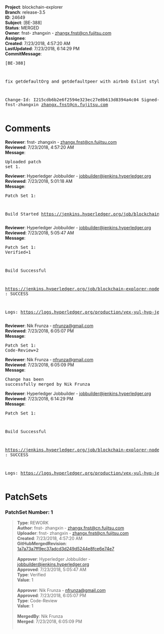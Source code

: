 <strong>Project</strong>: blockchain-explorer<br><strong>Branch</strong>: release-3.5<br><strong>ID</strong>: 24649<br><strong>Subject</strong>: [BE-388]<br><strong>Status</strong>: MERGED<br><strong>Owner</strong>: fnst- zhangxin - zhangx.fnst@cn.fujitsu.com<br><strong>Assignee</strong>:<br><strong>Created</strong>: 7/23/2018, 4:57:20 AM<br><strong>LastUpdated</strong>: 7/23/2018, 6:14:29 PM<br><strong>CommitMessage</strong>:<br><pre>[BE-388]

fix getdefaultOrg and getdefaultpeer with airbnb Eslint style

Change-Id: I215cdb6b2e6f2594e323ec27e8b613d8394a4c04
Signed-off-by: fnst-zhangxin <zhangx.fnst@cn.fujitsu.com>
</pre><h1>Comments</h1><strong>Reviewer</strong>: fnst- zhangxin - zhangx.fnst@cn.fujitsu.com<br><strong>Reviewed</strong>: 7/23/2018, 4:57:20 AM<br><strong>Message</strong>: <pre>Uploaded patch set 1.</pre><strong>Reviewer</strong>: Hyperledger Jobbuilder - jobbuilder@jenkins.hyperledger.org<br><strong>Reviewed</strong>: 7/23/2018, 5:01:18 AM<br><strong>Message</strong>: <pre>Patch Set 1:

Build Started https://jenkins.hyperledger.org/job/blockchain-explorer-node6-verify-x86_64/322/</pre><strong>Reviewer</strong>: Hyperledger Jobbuilder - jobbuilder@jenkins.hyperledger.org<br><strong>Reviewed</strong>: 7/23/2018, 5:05:47 AM<br><strong>Message</strong>: <pre>Patch Set 1: Verified+1

Build Successful 

https://jenkins.hyperledger.org/job/blockchain-explorer-node6-verify-x86_64/322/ : SUCCESS

Logs: https://logs.hyperledger.org/production/vex-yul-hyp-jenkins-3/blockchain-explorer-node6-verify-x86_64/322</pre><strong>Reviewer</strong>: Nik Frunza - nfrunza@gmail.com<br><strong>Reviewed</strong>: 7/23/2018, 6:05:07 PM<br><strong>Message</strong>: <pre>Patch Set 1: Code-Review+2</pre><strong>Reviewer</strong>: Nik Frunza - nfrunza@gmail.com<br><strong>Reviewed</strong>: 7/23/2018, 6:05:09 PM<br><strong>Message</strong>: <pre>Change has been successfully merged by Nik Frunza</pre><strong>Reviewer</strong>: Hyperledger Jobbuilder - jobbuilder@jenkins.hyperledger.org<br><strong>Reviewed</strong>: 7/23/2018, 6:14:29 PM<br><strong>Message</strong>: <pre>Patch Set 1:

Build Successful 

https://jenkins.hyperledger.org/job/blockchain-explorer-node6-merge-x86_64/182/ : SUCCESS

Logs: https://logs.hyperledger.org/production/vex-yul-hyp-jenkins-3/blockchain-explorer-node6-merge-x86_64/182</pre><h1>PatchSets</h1><h3>PatchSet Number: 1</h3><blockquote><strong>Type</strong>: REWORK<br><strong>Author</strong>: fnst- zhangxin - zhangx.fnst@cn.fujitsu.com<br><strong>Uploader</strong>: fnst- zhangxin - zhangx.fnst@cn.fujitsu.com<br><strong>Created</strong>: 7/23/2018, 4:57:20 AM<br><strong>GitHubMergedRevision</strong>: [1a7a73a7ff9ec37adcd3d249d5244e8fce6e74e7](https://github.com/hyperledger-gerrit-archive/blockchain-explorer/commit/1a7a73a7ff9ec37adcd3d249d5244e8fce6e74e7)<br><br><strong>Approver</strong>: Hyperledger Jobbuilder - jobbuilder@jenkins.hyperledger.org<br><strong>Approved</strong>: 7/23/2018, 5:05:47 AM<br><strong>Type</strong>: Verified<br><strong>Value</strong>: 1<br><br><strong>Approver</strong>: Nik Frunza - nfrunza@gmail.com<br><strong>Approved</strong>: 7/23/2018, 6:05:07 PM<br><strong>Type</strong>: Code-Review<br><strong>Value</strong>: 1<br><br><strong>MergedBy</strong>: Nik Frunza<br><strong>Merged</strong>: 7/23/2018, 6:05:09 PM<br><br></blockquote>